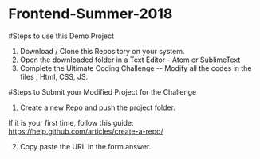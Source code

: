 # Frontend-Summer-2018


#Steps to use this Demo Project

1. Download / Clone this Repository on your system. 
2. Open the downloaded folder in a Text Editor - Atom or SublimeText
3. Complete the Ultimate Coding Challenge -- Modify all the codes in the files : Html, CSS, JS. 

#Steps to Submit your Modified Project for the Challenge

1. Create a new Repo and push the project folder.

If it is your first time, follow this guide: 
https://help.github.com/articles/create-a-repo/

2. Copy paste the URL in the form answer.


